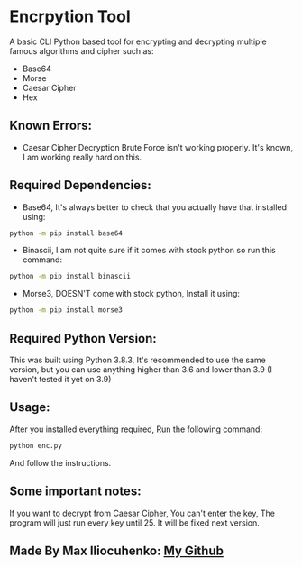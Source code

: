 # Encrpytion Tool
A basic CLI Python based tool for encrypting and decrypting multiple famous algorithms and cipher such as: 
* Base64
* Morse
* Caesar Cipher
* Hex

## Known Errors:
* Caesar Cipher Decryption Brute Force isn't working properly. It's known, I am working really hard on this.

## Required Dependencies:
* Base64, It's always better to check that you actually have that installed using: 
```bash
python -m pip install base64
```
* Binascii, I am not quite sure if it comes with stock python so run this command:
```bash
python -m pip install binascii
```
* Morse3, DOESN'T come with stock python, Install it using:
```bash
python -m pip install morse3
```

## Required Python Version:
This was built using Python 3.8.3, It's recommended to use the same version, but you can use anything higher than 3.6 and lower than 3.9 (I haven't tested it yet on 3.9)

## Usage:
After you installed everything required, Run the following command:
```bash 
python enc.py
```
And follow the instructions.

## Some important notes:
If you want to decrypt from Caesar Cipher, You can't enter the key, The program will just run every key until 25. It will be fixed next version.

## Made By Max Iliocuhenko: [My Github](https://github.com/maxily1)


